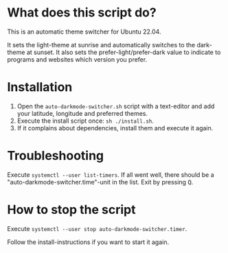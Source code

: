 # What does this script do?

This is an automatic theme switcher for Ubuntu 22.04.

It sets the light-theme at sunrise and automatically switches to the dark-theme at sunset.
It also sets the prefer-light/prefer-dark value to indicate to programs and websites which version you prefer.

# Installation

1. Open the `auto-darkmode-switcher.sh` script with a text-editor and add your latitude, longitude and preferred themes.
2. Execute the install script once: `sh ./install.sh`.
3. If it complains about dependencies, install them and execute it again.

# Troubleshooting

Execute `systemctl --user list-timers`. If all went well, there should be a "auto-darkmode-switcher.time"-unit in the list. Exit by pressing <kbd>Q</kbd>.

# How to stop the script

Execute `systemctl --user stop auto-darkmode-switcher.timer`.

Follow the install-instructions if you want to start it again.
